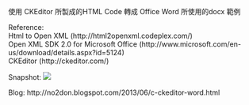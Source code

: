 <p>
使用 CKEditor 所製成的HTML Code 轉成 Office Word 所使用的docx 範例
</p>

<p>
Reference: <br />
Html to Open XML (http://html2openxml.codeplex.com/) <br />
Open XML SDK 2.0 for Microsoft Office (http://www.microsoft.com/en-us/download/details.aspx?id=5124) <br />
CKEditor (http://ckeditor.com/) <br />
</p>
<p>
Snapshot:
<img src='http://lh6.ggpht.com/-ib0X5kMl1Qo/Uawm2t6fweI/AAAAAAAAFBk/glwHlc5tmx8/2013-06-03_125624_thumb%25255B1%25255D.jpg?imgmax=800' />
</p>

<p>
Blog:
http://no2don.blogspot.com/2013/06/c-ckeditor-word.html
</p>
